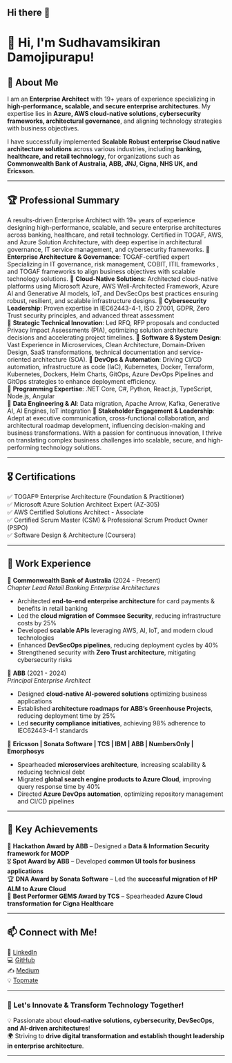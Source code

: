 ## Hi there 👋

# 👋 Hi, I'm Sudhavamsikiran Damojipurapu!

## 🚀 About Me
I am an **Enterprise Architect** with 19+ years of experience specializing in **high-performance, scalable, and secure enterprise architectures**. My expertise lies in **Azure, AWS cloud-native solutions, cybersecurity frameworks, architectural governance**, and aligning technology strategies with business objectives.

I have successfully implemented **Scalable Robust enterprise Cloud native architecture solutions** across various industries, including **banking, healthcare, and retail technology**, for organizations such as **Commonwealth Bank of Australia, ABB, JNJ, Cigna, NHS UK, and Ericsson**.

---

## 🏆 Professional Summary
A results-driven Enterprise Architect with 19+ years of experience designing high-performance, scalable, and secure enterprise architectures across banking, healthcare, and retail technology. Certified in TOGAF, AWS, and Azure Solution Architecture, with deep expertise in architectural governance, IT service management, and cybersecurity frameworks.
🔹 **Enterprise Architecture & Governance**: TOGAF-certified expert Specializing in IT governance, risk management, COBIT, ITIL frameworks , and TOGAF frameworks to align business objectives with scalable technology solutions.
🔹 **Cloud-Native Solutions**: Architected cloud-native platforms using Microsoft Azure, AWS Well-Architected Framework, Azure AI and Generative AI models, IoT, and DevSecOps best practices  ensuring robust, resilient, and scalable infrastructure designs.
🔹 **Cybersecurity Leadership**: Proven expertise in IEC62443-4-1, ISO 27001, GDPR, Zero Trust security principles, and advanced threat assessment  
🔹 **Strategic Technical Innovation**: Led RFQ, RFP proposals and conducted Privacy Impact Assessments (PIA), optimizing solution architecture decisions and accelerating project timelines.
🔹 **Software & System Design**: Vast Experience in Microservices, Clean Architecture, Domain-Driven Design, SaaS transformations, technical documentation and service-oriented architecture (SOA).
🔹 **DevOps & Automation**: Driving CI/CD automation, infrastructure as code (IaC), Kubernetes, Docker, Terraform, Kubernetes, Dockers, Helm Charts, GitOps, Azure DevOps Pipelines and GitOps strategies to enhance deployment efficiency.  
🔹 **Programming Expertise**: .NET Core, C#, Python, React.js, TypeScript, Node.js, Angular  
🔹 **Data Engineering & AI**: Data migration, Apache Arrow, Kafka, Generative AI, AI Engines, IoT integration
🔹 **Stakeholder Engagement & Leadership**: Adept at executive communication, cross-functional collaboration, and architectural roadmap development, influencing decision-making and business transformations.
With a passion for continuous innovation, I thrive on translating complex business challenges into scalable, secure, and high-performing technology solutions.

---

## 🎖️ Certifications
✅ TOGAF® Enterprise Architecture (Foundation & Practitioner)  
✅ Microsoft Azure Solution Architect Expert (AZ-305)  
✅ AWS Certified Solutions Architect - Associate  
✅ Certified Scrum Master (CSM) & Professional Scrum Product Owner (PSPO)  
✅ Software Design & Architecture (Coursera)  

---

## 💼 Work Experience
🔹 **Commonwealth Bank of Australia** (2024 - Present)  
_Chapter Lead Retail Banking Enterprise Architectures_  
- Architected **end-to-end enterprise architecture** for card payments & benefits in retail banking  
- Led the **cloud migration of Commsee Security**, reducing infrastructure costs by 25%  
- Developed **scalable APIs** leveraging AWS, AI, IoT, and modern cloud technologies  
- Enhanced **DevSecOps pipelines**, reducing deployment cycles by 40%  
- Strengthened security with **Zero Trust architecture**, mitigating cybersecurity risks  

🔹 **ABB** (2021 - 2024)  
_Principal Enterprise Architect_  
- Designed **cloud-native AI-powered solutions** optimizing business applications  
- Established **architecture roadmaps for ABB’s Greenhouse Projects**, reducing deployment time by 25%  
- Led **security compliance initiatives**, achieving 98% adherence to IEC62443-4-1 standards  

🔹 **Ericsson | Sonata Software | TCS | IBM | ABB | NumbersOnly | Emorphosys**  
- Spearheaded **microservices architecture**, increasing scalability & reducing technical debt  
- Migrated **global search engine products to Azure Cloud**, improving query response time by 40%  
- Directed **Azure DevOps automation**, optimizing repository management and CI/CD pipelines  

---

## 🏅 Key Achievements
🥇 **Hackathon Award by ABB** – Designed a **Data & Information Security framework for MODP**  
🎖 **Spot Award by ABB** – Developed **common UI tools for business applications**  
🏆 **DNA Award by Sonata Software** – Led the **successful migration of HP ALM to Azure Cloud**  
🚀 **Best Performer GEMS Award by TCS** – Spearheaded **Azure Cloud transformation for Cigna Healthcare**  

---

## 📫 Connect with Me!
💼 [LinkedIn](https://www.linkedin.com/in/dsudhavamsikiran)  
💻 [GitHub](https://github.com/sudhavamsikiran)  
✍️ [Medium](https://sdamojipurapu.medium.com)  
💡 [Topmate](https://topmate.io/sudhavamsikiran)  

---

### 🚀 Let's Innovate & Transform Technology Together!
💡 Passionate about **cloud-native solutions, cybersecurity, DevSecOps, and AI-driven architectures**!  
🌍 Striving to **drive digital transformation and establish thought leadership in enterprise architecture**.  

---


